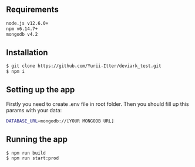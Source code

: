 ## Requirements

```bash
node.js v12.6.0+
npm v6.14.7+
mongodb v4.2
```

## Installation

```bash
$ git clone https://github.com/Yurii-Itter/deviark_test.git
$ npm i
```
## Setting up the app
Firstly you need to create .env file in root folder. Then you should fill up this params with your data:

```bash
DATABASE_URL=mongodb://[YOUR MONGODB URL]
```
## Running the app

```bash
$ npm run build
$ npm run start:prod
```
